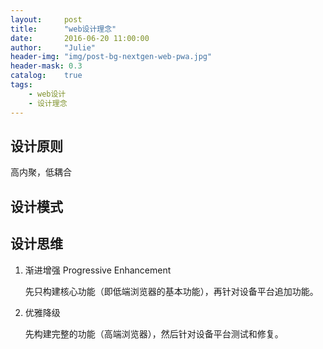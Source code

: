 ```yaml
---
layout:     post
title:      "web设计理念"
date:       2016-06-20 11:00:00
author:     "Julie"
header-img: "img/post-bg-nextgen-web-pwa.jpg"
header-mask: 0.3
catalog:    true
tags:
    - web设计
    - 设计理念
---
```


## 设计原则
高内聚，低耦合
## 设计模式
## 设计思维
1. 渐进增强 Progressive Enhancement

    先只构建核心功能（即低端浏览器的基本功能），再针对设备平台追加功能。
2. 优雅降级
 
    先构建完整的功能（高端浏览器），然后针对设备平台测试和修复。

